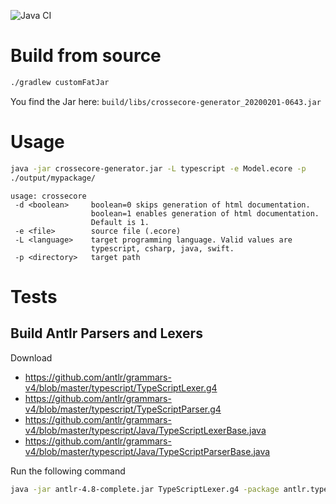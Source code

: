 ![Java CI](https://github.com/crossecore/crossecore-generator/workflows/Java%20CI/badge.svg?branch=master)

# Build from source
```bash
./gradlew customFatJar
```
You find the Jar here: `build/libs/crossecore-generator_20200201-0643.jar`

# Usage

```bash
java -jar crossecore-generator.jar -L typescript -e Model.ecore -p
./output/mypackage/
```

```
usage: crossecore
 -d <boolean>     boolean=0 skips generation of html documentation.
                  boolean=1 enables generation of html documentation.
                  Default is 1.
 -e <file>        source file (.ecore)
 -L <language>    target programming language. Valid values are
                  typescript, csharp, java, swift.
 -p <directory>   target path
```

# Tests

## Build Antlr Parsers and Lexers
   
Download 
* https://github.com/antlr/grammars-v4/blob/master/typescript/TypeScriptLexer.g4
* https://github.com/antlr/grammars-v4/blob/master/typescript/TypeScriptParser.g4
* https://github.com/antlr/grammars-v4/blob/master/typescript/Java/TypeScriptLexerBase.java
* https://github.com/antlr/grammars-v4/blob/master/typescript/Java/TypeScriptParserBase.java

Run the following command
```bash
java -jar antlr-4.8-complete.jar TypeScriptLexer.g4 -package antlr.typescript
```

